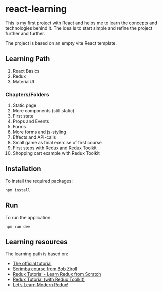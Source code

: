 # react-learning

This is my first project with React and helps me to learn the concepts and technologies behind it.
The idea is to start simple and refine the project further and further.

The project is based on an empty vite React template.

## Learning Path

1. React Basics
2. Redux
3. MaterialUI

### Chapters/Folders

1. Static page
2. More components (still static)
3. First state
4. Props and Events
5. Forms
6. More forms and js-styling
7. Effects and API-calls
8. Small game as final exercise of first course
9. First steps with Redux and Redux Toolkit
10. Shopping cart example with Redux Toolkit

## Installation

To install the required packages:

```shell
npm install
```

## Run

To run the application:

```shell
npm run dev
```

## Learning resources

The learning path is based on:

- [The official tutorial](https://reactjs.org/tutorial/tutorial.html#overview)
- [Scrimba course from Bob Ziroll](https://youtu.be/bMknfKXIFA8)
- [Redux Tutorial - Learn Redux from Scratch](https://www.youtube.com/watch?v=poQXNp9ItL4)
- [Redux Tutorial (with Redux Toolkit)](https://www.youtube.com/watch?v=iBUJVy8phqw)
- [Let’s Learn Modern Redux!](https://youtu.be/9zySeP5vH9c?t=3386)
